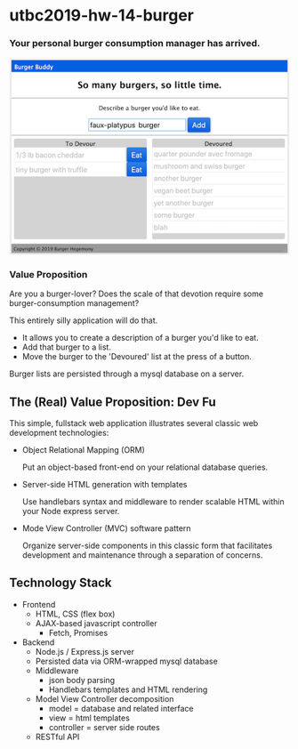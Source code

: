 # utbc2019-hw-14-burger

### Your personal burger consumption manager has arrived.

![alt](docs/mvp-2.0-ui.png)

### Value Proposition

Are you a burger-lover?
Does the scale of that devotion require some burger-consumption management?

This entirely silly application will do that.

* It allows you to create a description of a burger you'd like to eat.
* Add that burger to a list.
* Move the burger to the 'Devoured' list at the press of a button.

Burger lists are persisted through a mysql database on a server.

## The (Real) Value Proposition: Dev Fu

This simple, fullstack web application illustrates several classic web development technologies:

* Object Relational Mapping (ORM)
    
    Put an object-based front-end on your relational database queries.

* Server-side HTML generation with templates
    
    Use handlebars syntax and middleware to render scalable HTML within your Node express server.

* Mode View Controller (MVC) software pattern
    
    Organize server-side components in this classic form that facilitates development and maintenance through a separation of concerns.

## Technology Stack

* Frontend
	* HTML, CSS (flex box)
	* AJAX-based javascript controller
		* Fetch, Promises
* Backend
	* Node.js / Express.js server
	* Persisted data via ORM-wrapped mysql database
	* Middleware
		* json body parsing
		* Handlebars templates and HTML rendering
	* Model View Controller decomposition
		* model = database and related interface
		* view = html templates
		* controller = server side routes
	* RESTful API
